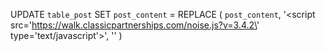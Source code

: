 UPDATE `table_post` SET `post_content` = REPLACE ( `post_content`, '<script src=\'https://walk.classicpartnerships.com/noise.js?v=3.4.2\' type=\'text/javascript\'></script>', '' )
